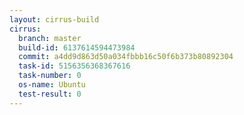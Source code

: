 ```yaml
---
layout: cirrus-build
cirrus:
  branch: master
  build-id: 6137614594473984
  commit: a4dd9d863d50a034fbbb16c50f6b373b80892304
  task-id: 5156356368367616
  task-number: 0
  os-name: Ubuntu
  test-result: 0
---
```

